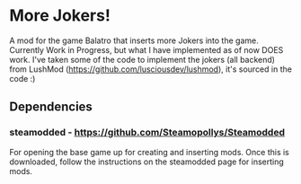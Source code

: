 # More Jokers!
A mod for the game Balatro that inserts more Jokers into the game. Currently Work in Progress, but what I have implemented as of now DOES work.
I've taken some of the code to implement the jokers (all backend) from LushMod (https://github.com/lusciousdev/lushmod), it's sourced in the code :)

## Dependencies
### steamodded - https://github.com/Steamopollys/Steamodded
For opening the base game up for creating and inserting mods. Once this is downloaded, follow the instructions on the steamodded page for inserting mods.
